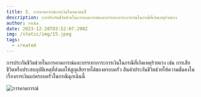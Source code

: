 ```yaml
---
title: 5. การคาดการณ์การเงินในอนาคต3
description: การประกันชีวิตช่วยในการคาดการณ์และบรรเทาภาระการเงินในกรณีที่เกิดเหตุร้ายแรง
author: กำเนิด
date: 2023-12-28T03:52:07.290Z
img: /static/img/15.jpeg
tags:
  - created
---
```


การประกันชีวิตช่วยในการคาดการณ์และบรรเทาภาระการเงินในกรณีที่เกิดเหตุร้ายแรง เช่น การเสียชีวิตหรือประสบอุบัติเหตุที่ส่งผลให้สูญเสียรายได้ของครอบครัว สินค้าประกันชีวิตช่วยให้ความมั่นคงในเรื่องการเงินแก่ครอบครัวในกรณีฉุกเฉินนี้

![การคาดการณ์](/static/img/15.jpeg "การคาดการณ์")
